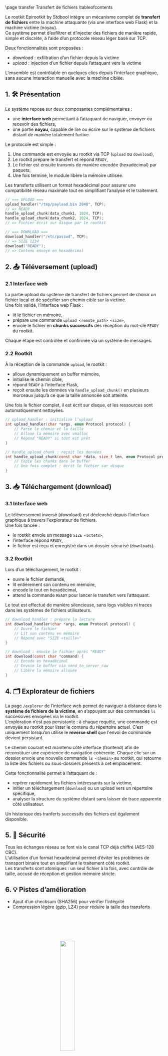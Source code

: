 \page transfer Transfert de fichiers
\tableofcontents

Le rootkit Epirootkit by Stdbool intègre un mécanisme complet de **transfert de fichiers** entre la machine attaquante (via une interface web Flask) et la machine victime (noyau).  
Ce système permet d’exfiltrer et d’injecter des fichiers de manière rapide, simple et discrète, à l’aide d’un protocole réseau léger basé sur TCP.

Deux fonctionnalités sont proposées :
- *download* : exfiltration d’un fichier depuis la victime
- *upload* : injection d’un fichier depuis l’attaquant vers la victime

L’ensemble est contrôlable en quelques clics depuis l’interface graphique, sans aucune interaction manuelle avec la machine ciblée.

## 1. 🛠️ Présentation

Le système repose sur deux composantes complémentaires :
- une **interface web** permettant à l’attaquant de naviguer, envoyer ou recevoir des fichiers,
- une partie **noyau**, capable de lire ou écrire sur le système de fichiers distant de manière totalement furtive.

Le protocole est simple :
1. Une commande est envoyée au rootkit via TCP (`upload` ou `download`),
2. Le rootkit prépare le transfert et répond `READY`,
3. Le fichier est ensuite transmis de manière encodée (hexadécimal) par paquets,
4. Une fois terminé, le module libère la mémoire utilisée.

Les transferts utilisent un format hexadécimal pour assurer une compatibilité réseau maximale tout en simplifiant l’analyse et le traitement.

```c
// === UPLOAD ===
upload_handler("/tmp/payload.bin 2048", TCP);
// => READY
handle_upload_chunk(data_chunk1, 1024, TCP);
handle_upload_chunk(data_chunk2, 1024, TCP);
// => Fichier écrit sur disque par le rootkit

// === DOWNLOAD ===
download_handler("/etc/passwd", TCP);
// => SIZE 1234
download("READY");
// => Contenu envoyé en hexadécimal
```

## 2. 📤 Téléversement (upload)

### 2.1 Interface web

La partie upload du système de transfert de fichiers permet de choisir un fichier local et de spécifier son chemin cible sur la victime.  
Une fois validé, l’interface web Flask :
- lit le fichier en mémoire,
- prépare une commande `upload <remote_path> <size>`,
- envoie le fichier en **chunks successifs** dès réception du mot-clé `READY` du rootkit.

Chaque étape est contrôlée et confirmée via un système de messages.

### 2.2 Rootkit

À la réception de la commande `upload`, le rootkit :
- alloue dynamiquement un buffer mémoire,
- initialise le chemin cible,
- répond `READY` à l’interface Flask,
- reçoit ensuite les données via `handle_upload_chunk()` en plusieurs morceaux jusqu’à ce que la taille annoncée soit atteinte.

Une fois le fichier complet, il est écrit sur disque, et les ressources sont automatiquement nettoyées.

```c
// upload_handler : initialise l’upload
int upload_handler(char *args, enum Protocol protocol) {
    // Parse le chemin et la taille
    // Alloue la mémoire avec vmalloc
    // Répond "READY" si tout est prêt
}

// handle_upload_chunk : reçoit les données
int handle_upload_chunk(const char *data, size_t len, enum Protocol protocol) {
    // Copie les chunks dans le buffer
    // Une fois complet : écrit le fichier sur disque
}
```

## 3. 📥 Téléchargement (download)

### 3.1 Interface web

Le téléversement inversé (download) est déclenché depuis l’interface graphique à travers l'explorateur de fichiers.  
Une fois lancée :
- le rootkit envoie un message `SIZE <octets>`,
- l’interface répond `READY`,
- le fichier est reçu et enregistré dans un dossier sécurisé (`downloads`).

### 3.2 Rootkit

Lors d’un téléchargement, le rootkit :
- ouvre le fichier demandé,
- lit entièrement son contenu en mémoire,
- encode le tout en hexadécimal,
- attend la commande `READY` pour lancer le transfert vers l’attaquant.

Le tout est effectué de manière silencieuse, sans logs visibles ni traces dans les systèmes de fichiers utilisateurs.

```c
// download_handler : prépare la lecture
int download_handler(char *args, enum Protocol protocol) {
    // Ouvre le fichier
    // Lit son contenu en mémoire
    // Répond avec "SIZE <taille>"
}

// download : envoie le fichier après "READY"
int download(const char *command) {
    // Encode en hexadécimal
    // Envoie le buffer via send_to_server_raw
    // Libère la mémoire allouée
}
```

## 4. 🗂️ Explorateur de fichiers

La page `/explorer` de l’interface web permet de naviguer à distance dans le **système de fichiers de la victime**, en s’appuyant sur des commandes `ls` successives envoyées via le rootkit.  
L’exploration n’est pas persistante : à chaque requête, une commande est envoyée au rootkit pour lister le contenu du répertoire actuel. C’est uniquement lorsqu’on utilise le **reverse shell** que l'envoi de commande devient persistant.

Le chemin courant est maintenu côté interface (frontend) afin de reconstituer une expérience de navigation cohérente. Chaque clic sur un dossier envoie une nouvelle commande `ls <chemin>` au rootkit, qui retourne la liste des fichiers ou sous-dossiers présents à cet emplacement.

Cette fonctionnalité permet à l’attaquant de :
- repérer rapidement les fichiers intéressants sur la victime,
- initier un téléchargement (`download`) ou un upload vers un répertoire spécifique,
- analyser la structure du système distant sans laisser de trace apparente côté utilisateur.

Un historique des tranferts successifs des fichiers est également disponible.

## 5. 🔐 Sécurité

Tous les échanges réseau se font via le canal TCP déjà chiffré (AES-128 CBC).  
L’utilisation d’un format hexadécimal permet d’éviter les problèmes de transport binaire tout en simplifiant le traitement côté rootkit.  
Les transferts sont atomiques : un seul fichier à la fois, avec contrôle de taille, accusé de réception et gestion mémoire stricte.

## 6. 💡 Pistes d’amélioration

- Ajout d’un checksum (SHA256) pour vérifier l’intégrité
- Compression légère (gzip, LZ4) pour réduire la taille des transferts

<img 
  src="logo_no_text.png" 
  style="
    display: block;
    margin: 100px auto;
    width: 30%;
    overflow: hidden;
  "
/>
